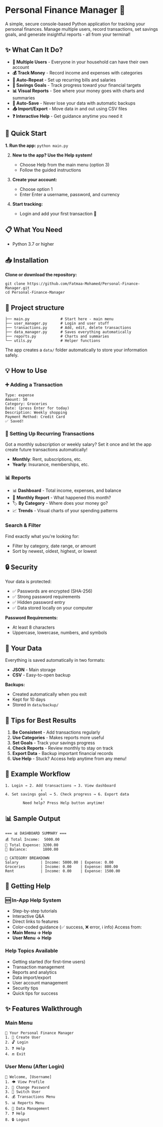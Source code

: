 # Personal Finance Manager 💸
A simple, secure console-based Python application for tracking your personal finances. Manage multiple users, record transactions, set savings goals, and generate insightful reports - all from your terminal!

## ✨ What Can It Do?
- **👤 Multiple Users** - Everyone in your household can have their own account
- **💰 Track Money** - Record income and expenses with categories
- **🔁 Auto-Repeat** - Set up recurring bills and salaries
- **🎯 Savings Goals** - Track progress toward your financial targets
- **📊 Visual Reports** - See where your money goes with charts and summaries
- **💾 Auto-Save** - Never lose your data with automatic backups
- **📤 Import/Export** - Move data in and out using CSV files
- **❓ Interactive Help** - Get guidance anytime you need it

## 🚀 Quick Start

**1. Run the app:**
```python main.py```

2. **New to the app? Use the Help system!**
   - Choose Help from the main menu (option 3)
   - Follow the guided instructions

3. **Create your account:**
   - Choose option 1
   - Enter Enter a username, password, and currency

4. **Start tracking:**
   - Login and add your first transaction 🎉

## 📋 What You Need
- Python 3.7 or higher

## 📥 Installation
**Clone or download the repository:**
```
git clone https://github.com/Fatmaa-Mohamed/Personal-Finance-Manager.git
cd Personal-Finance-Manager
```

## 📁 Project structure
```
├── main.py              # Start here - main menu
├── user_manager.py      # Login and user stuff
├── transactions.py      # Add, edit, delete transactions
├── data_manager.py      # Saves everything automatically
├── reports.py           # Charts and summaries
└── utils.py             # Helper functions
```

The app creates a `data/` folder automatically to store your information safely.

## 💡 How to Use

### ➕ Adding a Transaction
```
Type: expense
Amount: 50
Category: Groceries
Date: (press Enter for today)
Description: Weekly shopping
Payment Method: Credit Card
✅ Saved!
```

### 🔁 Setting Up Recurring Transactions
Got a monthly subscription or weekly salary? Set it once and let the app create future transactions automatically!

- **Monthly**: Rent, subscriptions, etc.
- **Yearly**: Insurance, memberships, etc.

### 📊 Reports
- 📊 **Dashboard** - Total income, expenses, and balance
- 📅 **Monthly Report** - What happened this month?
- 🏷️ **By Category** - Where does your money go?
- 📈 **Trends** - Visual charts of your spending patterns

### Search & Filter
Find exactly what you're looking for:
- Filter by category, date range, or amount
- Sort by newest, oldest, highest, or lowest

## 🔒 Security
Your data is protected:
- ✅ Passwords are encrypted (SHA-256)
- ✅ Strong password requirements
- ✅ Hidden password entry
- ✅ Data stored locally on your computer

**Password Requirements:**
- At least 8 characters
- Uppercase, lowercase, numbers, and symbols

## 💾 Your Data
Everything is saved automatically in two formats:
- **JSON** - Main storage
- **CSV** - Easy-to-open backup

**Backups:**
- Created automatically when you exit
- Kept for 10 days
- Stored in `data/backup/`

## 🎯 Tips for Best Results
1. **Be Consistent** - Add transactions regularly
2. **Use Categories** - Makes reports more useful
3. **Set Goals** - Track your savings progress
4. **Check Reports** - Review monthly to stay on track
5. **Export Data** - Backup important financial records
6. **Use Help** - Stuck? Access help anytime from any menu!

## 🌟 Example Workflow
```
1. Login → 2. Add transactions → 3. View dashboard
                ↓
4. Set savings goal → 5. Check progress → 6. Export data
                ↓
        Need help? Press Help button anytime!
```

## 📊 Sample Output
```
=== 📊 DASHBOARD SUMMARY ===
💰 Total Income:  5000.00
💸 Total Expense: 3200.00
🧾 Balance:       1800.00

📂 CATEGORY BREAKDOWN
Salary          | Income: 5000.00 | Expense: 0.00
Groceries       | Income: 0.00    | Expense: 800.00
Rent            | Income: 0.00    | Expense: 1500.00
```

## 🤝 Getting Help

### 🆘 In-App Help System
- Step-by-step tutorials
- Interactive Q&A
- Direct links to features
- Color-coded guidance (✅ success, ❌ error, ℹ️ info)
Access from:
- **Main Menu → Help**
- **User Menu → Help**

### Help Topics Available
- Getting started (for first-time users)
- Transaction management
- Reports and analytics
- Data import/export
- User account management
- Security tips
- Quick tips for success

## ✨ Features Walkthrough

### Main Menu
```
💸 Your Personal Finance Manager
1. 🪪 Create User
2. 🔓 Login
3. ❓ Help
4. 🔚 Exit
```

### User Menu (After Login)
```
👤 Welcome, [Username]
1. 👁️ View Profile
2. 🔑 Change Password
3. 🔄 Switch User
4. 💰 Transactions Menu
5. 📊 Reports Menu
6. 📂 Data Management
7. ❓ Help
8. 🔒 Logout
```